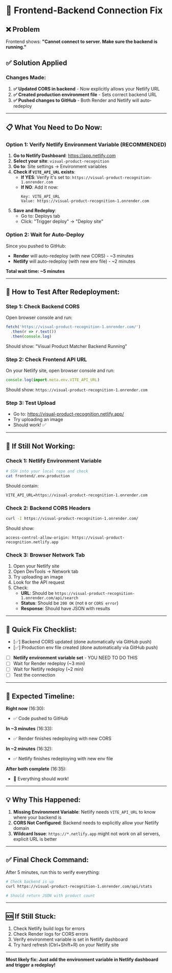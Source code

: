 # 🔧 Frontend-Backend Connection Fix

## ❌ Problem
Frontend shows: **"Cannot connect to server. Make sure the backend is running."**

## ✅ Solution Applied

### Changes Made:

1. **✅ Updated CORS in backend** - Now explicitly allows your Netlify URL
2. **✅ Created production environment file** - Sets correct backend URL
3. **✅ Pushed changes to GitHub** - Both Render and Netlify will auto-redeploy

---

## 📋 What You Need to Do Now:

### Option 1: Verify Netlify Environment Variable (RECOMMENDED)

1. **Go to Netlify Dashboard**: https://app.netlify.com
2. **Select your site**: `visual-product-recognition`
3. **Go to**: Site settings → Environment variables
4. **Check if `VITE_API_URL` exists**:
   - **If YES**: Verify it's set to: `https://visual-product-recognition-1.onrender.com`
   - **If NO**: Add it now:
     ```
     Key: VITE_API_URL
     Value: https://visual-product-recognition-1.onrender.com
     ```
5. **Save and Redeploy**:
   - Go to: Deploys tab
   - Click: "Trigger deploy" → "Deploy site"

### Option 2: Wait for Auto-Deploy

Since you pushed to GitHub:
- **Render** will auto-redeploy (with new CORS) - ~3 minutes
- **Netlify** will auto-redeploy (with new env file) - ~2 minutes

**Total wait time: ~5 minutes**

---

## 🧪 How to Test After Redeployment:

### Step 1: Check Backend CORS
Open browser console and run:
```javascript
fetch('https://visual-product-recognition-1.onrender.com/')
  .then(r => r.text())
  .then(console.log)
```

Should show: "Visual Product Matcher Backend Running"

### Step 2: Check Frontend API URL
On your Netlify site, open browser console and run:
```javascript
console.log(import.meta.env.VITE_API_URL)
```

Should show: `https://visual-product-recognition-1.onrender.com`

### Step 3: Test Upload
- Go to: https://visual-product-recognition.netlify.app/
- Try uploading an image
- Should work! ✅

---

## 🐛 If Still Not Working:

### Check 1: Netlify Environment Variable
```bash
# SSH into your local repo and check
cat frontend/.env.production
```

Should contain:
```
VITE_API_URL=https://visual-product-recognition-1.onrender.com
```

### Check 2: Backend CORS Headers
```bash
curl -I https://visual-product-recognition-1.onrender.com/
```

Should show:
```
access-control-allow-origin: https://visual-product-recognition.netlify.app
```

### Check 3: Browser Network Tab
1. Open your Netlify site
2. Open DevTools → Network tab
3. Try uploading an image
4. Look for the API request
5. Check:
   - **URL**: Should be `https://visual-product-recognition-1.onrender.com/api/search`
   - **Status**: Should be `200 OK` (not `0` or `CORS error`)
   - **Response**: Should have JSON with results

---

## 🎯 Quick Fix Checklist:

- [✅] Backend CORS updated (done automatically via GitHub push)
- [✅] Production env file created (done automatically via GitHub push)
- [ ] **Netlify environment variable set** - YOU NEED TO DO THIS
- [ ] Wait for Render redeploy (~3 min)
- [ ] Wait for Netlify redeploy (~2 min)
- [ ] Test the connection

---

## 📱 Expected Timeline:

**Right now** (16:30):
- ✅ Code pushed to GitHub

**In ~3 minutes** (16:33):
- ✅ Render finishes redeploying with new CORS

**In ~2 minutes** (16:32):
- ✅ Netlify finishes redeploying with new env file

**After both complete** (16:35):
- 🎉 Everything should work!

---

## 💡 Why This Happened:

1. **Missing Environment Variable**: Netlify needs `VITE_API_URL` to know where your backend is
2. **CORS Not Configured**: Backend needs to explicitly allow your Netlify domain
3. **Wildcard Issue**: `https://*.netlify.app` might not work on all servers, explicit URL is better

---

## ✅ Final Check Command:

After 5 minutes, run this to verify everything:

```bash
# Check backend is up
curl https://visual-product-recognition-1.onrender.com/api/stats

# Should return JSON with product count
```

---

## 🆘 If Still Stuck:

1. Check Netlify build logs for errors
2. Check Render logs for CORS errors
3. Verify environment variable is set in Netlify dashboard
4. Try hard refresh (Ctrl+Shift+R) on your Netlify site

---

**Most likely fix: Just add the environment variable in Netlify dashboard and trigger a redeploy!**
